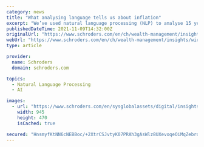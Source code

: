```yaml
---
category: news
title: "What analysing language tells us about inflation"
excerpt: "We’ve used natural language processing (NLP) to analyse 15 years of US company announcements. The result is a clearer picture of today’s inflation outlook"
publishedDateTime: 2021-11-09T14:32:00Z
originalUrl: "https://www.schroders.com/en/ch/wealth-management/insights/wirtschaft/what-analysing-language-tells-us-about-inflation/"
webUrl: "https://www.schroders.com/en/ch/wealth-management/insights/wirtschaft/what-analysing-language-tells-us-about-inflation/"
type: article

provider:
  name: Schroders
  domain: schroders.com

topics:
  - Natural Language Processing
  - AI

images:
  - url: "https://www.schroders.com/en/sysglobalassets/digital/insights/2021/hero-images/announcement.jpg"
    width: 945
    height: 470
    isCached: true

secured: "HnsmyfKtNN6cNEBBoc/+2XtrCSJvtyK07PRAh3gAsWlz8UXevoqeOiMqZebrdTZgnL1RD3DADVloSetZFKq3bTi2a+FiQ5E5yj+2ubjWGPj0+OrB1RYPRDCHKSfDZBAWd/QB8x+N3vR1CCcSN26nGgVHaawZ8aLq+y9mmk8ZxtecIZrDWw7vJZRyeKHTO+WsZCcQqpwGsTYF5YAvNM7tknqsvm7YphDLEohquKJRmQCw82vCNT5G7psXMtVh/mzvaiFV14yasUe9h2T+xogCEBlmkGP5g3Nxnd4dZ5UZV2F50Ha2natYDe+Vm/DBTe2V+tXiM3y3YEu3NJniQIapZAsXJlo2wtY+FJSLFDaSIu0=;g9HKGHe890Q6Uw1i5zDLoQ=="
---
```


